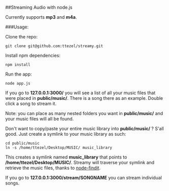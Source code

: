 ##Streaming Audio with node.js

Currently supports **mp3** and **m4a**.

###Usage:

Clone the repo:

	git clone git@github.com:ttezel/streamy.git
	
Install npm dependencies:

	npm install
	
Run the app:
	
	node app.js

If you go to **127.0.0.1:3000/** you will see a list of all your music files that were placed in **public/music/**. There is a song there as an example. Double click a song to stream it.

Note: you can place as many nested folders you want in **public/music/** and your music files will all be found.

Don't want to copy/paste your entire music library into **public/music/** ? S'all good. Just create a symlink to your music library as such:

	cd public/music
	ln -s /home/ttezel/Desktop/MUSIC/ music_library
	
This creates a symlink named **music_library** that points to **/home/ttezel/Desktop/MUSIC/**. Streamy will traverse your symlink and retrieve the music files, thanks to [node-findit](https://github.com/substack/node-findit).

If you go to **127.0.0.1:3000/stream/SONGNAME** you can stream individual songs.
